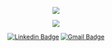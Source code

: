 <p align="center">
  <img align="center" src="https://github-readme-stats.vercel.app/api?username=brayansi&show_icons=true&theme=dracula"> 
</p>

<p align="center">
  <img align="center" src="https://github-readme-stats.vercel.app/api/top-langs/?username=brayansi&layout=compact&theme=dracula"> 
</p>

<p align="center">
<a href="https://www.linkedin.com/in/brayan-santos-0a7b8b9a/" target="blank"><img alt="Linkedin Badge" src="https://img.shields.io/badge/-Brayan%20Santos-563D7C?style=flat-square&logo=Linkedin&logoColor=white&link=https://www.linkedin.com/in/brayan-santos-0a7b8b9a/"/></a>
<a href="v.brayansantos@gmail.com" target="blank"><img alt="Gmail Badge" src="https://img.shields.io/badge/-muttiyuri@gmail.com-563D7C?style=flat-square&logo=Gmail&logoColor=white&link=mailto:muttiyuri@gmail.com"/></a>
</p>
